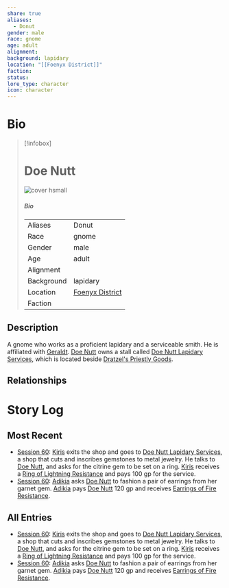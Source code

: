 ```yaml
---
share: true
aliases:
  - Donut
gender: male
race: gnome
age: adult
alignment: 
background: lapidary
location: "[[Foenyx District]]"
faction: 
status: 
lore_type: character
icon: character
---
```

# Bio
> [!infobox]
> # Doe Nutt
> ![cover hsmall](insertimage.png)
> ##### Bio
> |  |  |
> | ---- | ---- |
> | Aliases | Donut|
> | Race| gnome |
> | Gender| male|
> | Age | adult|
> | Alignment|| 
> | Background| lapidary|
> | Location|  [Foenyx District](../Locations/Areas/Foenyx%20District.md)|
> | Faction| | 
## Description
A gnome who works as a proficient lapidary and a serviceable smith. He is affiliated with [Geraldt](./Geraldt%20Dratzel.md). [Doe Nutt](Doe%20Nutt.md) owns a stall called [Doe Nutt Lapidary Services](../Locations/Buildings/Doe%20Nutt%20Lapidary%20Services.md), which is located beside [Dratzel's Priestly Goods](../Locations/Buildings/Dratzel's%20Priestly%20Goods.md).
## Relationships
# Story Log
## Most Recent
- [Session 60](../Session%20Log/Session%2060.md): [Kiris](Kiris%20Acquermann.md) exits the shop and goes to [Doe Nutt Lapidary Services](Doe%20Nutt%20Lapidary%20Services.md), a shop that cuts and inscribes gemstones to metal jewelry. He talks to [Doe Nutt](Doe%20Nutt.md), and asks for the citrine gem to be set on a ring. [Kiris](Kiris%20Acquermann.md) receives a [Ring of Lightning Resistance](Ring%20of%20Lightning%20Resistance.md) and pays 100 gp for the service.
- [Session 60](../Session%20Log/Session%2060.md): [Adikia](Adikia%20Unalome.md) asks [Doe Nutt](Doe%20Nutt.md) to fashion a pair of earrings from her garnet gem. [Adikia](Adikia%20Unalome.md) pays [Doe Nutt](Doe%20Nutt.md) 120 gp and receives [Earrings of Fire Resistance](Earrings%20of%20Fire%20Resistance.md).

## All Entries
- [Session 60](../Session%20Log/Session%2060.md): [Kiris](Kiris%20Acquermann.md) exits the shop and goes to [Doe Nutt Lapidary Services](Doe%20Nutt%20Lapidary%20Services.md), a shop that cuts and inscribes gemstones to metal jewelry. He talks to [Doe Nutt](Doe%20Nutt.md), and asks for the citrine gem to be set on a ring. [Kiris](Kiris%20Acquermann.md) receives a [Ring of Lightning Resistance](Ring%20of%20Lightning%20Resistance.md) and pays 100 gp for the service.
- [Session 60](../Session%20Log/Session%2060.md): [Adikia](Adikia%20Unalome.md) asks [Doe Nutt](Doe%20Nutt.md) to fashion a pair of earrings from her garnet gem. [Adikia](Adikia%20Unalome.md) pays [Doe Nutt](Doe%20Nutt.md) 120 gp and receives [Earrings of Fire Resistance](Earrings%20of%20Fire%20Resistance.md).
